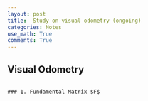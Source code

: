 ```yaml
---
layout: post
title:  Study on visual odometry (ongoing)
categories: Notes
use_math: True
comments: True
---
```


## Visual Odometry
```

### 1. Fundamental Matrix $F$
